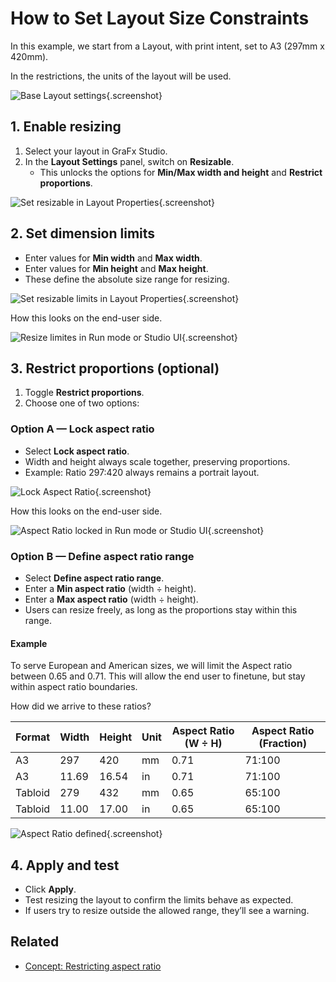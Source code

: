 # How to Set Layout Size Constraints

In this example, we start from a Layout, with print intent, set to A3 (297mm x 420mm).

In the restrictions, the units of the layout will be used.

![Base Layout settings](resize1.png){.screenshot}

## 1. Enable resizing
1. Select your layout in GraFx Studio.  
2. In the **Layout Settings** panel, switch on **Resizable**.  
   - This unlocks the options for **Min/Max width and height** and **Restrict proportions**.

![Set resizable in Layout Properties](resize0.png){.screenshot}

## 2. Set dimension limits
- Enter values for **Min width** and **Max width**.  
- Enter values for **Min height** and **Max height**.  
- These define the absolute size range for resizing.  

![Set resizable limits in Layout Properties](resize2.png){.screenshot}

How this looks on the end-user side.

![Resize limites in Run mode or Studio UI](resize4.png){.screenshot}

## 3. Restrict proportions (optional)
1. Toggle **Restrict proportions**.  
2. Choose one of two options:

### Option A — Lock aspect ratio
- Select **Lock aspect ratio**.  
- Width and height always scale together, preserving proportions.  
- Example: Ratio 297:420 always remains a portrait layout.

![Lock Aspect Ratio](resize6.png){.screenshot}

How this looks on the end-user side.

![Aspect Ratio locked in Run mode or Studio UI](resize5.png){.screenshot}

### Option B — Define aspect ratio range
- Select **Define aspect ratio range**.  
- Enter a **Min aspect ratio** (width ÷ height).  
- Enter a **Max aspect ratio** (width ÷ height).  
- Users can resize freely, as long as the proportions stay within this range.  

#### Example

To serve European and American sizes, we will limit the Aspect ratio between 0.65 and 0.71.
This will allow the end user to finetune, but stay within aspect ratio boundaries.

How did we arrive to these ratios?

| Format   | Width | Height | Unit | Aspect Ratio (W ÷ H) | Aspect Ratio (Fraction) |
|----------|-------|--------|------|----------------------|--------------------------|
| A3       | 297   | 420    | mm   | 0.71                 | 71:100                   |
| A3       | 11.69 | 16.54  | in   | 0.71                 | 71:100                   |
| Tabloid  | 279   | 432    | mm   | 0.65                 | 65:100                   |
| Tabloid  | 11.00 | 17.00  | in   | 0.65                 | 65:100                   |

![Aspect Ratio defined](resize7.png){.screenshot}


## 4. Apply and test
- Click **Apply**.  
- Test resizing the layout to confirm the limits behave as expected.  
- If users try to resize outside the allowed range, they’ll see a warning.

## Related

- [Concept: Restricting aspect ratio](/GraFx-Studio/concepts/layout-size-constraints/)
